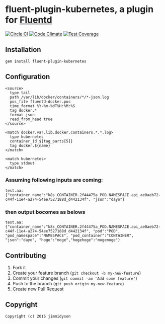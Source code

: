 # fluent-plugin-kubernetes, a plugin for [Fluentd](http://fluentd.org)
[![Circle CI](https://circleci.com/gh/jimmidyson/fluent-plugin-kubernetes.svg?style=svg)](https://circleci.com/gh/jimmidyson/fluent-plugin-kubernetes)
[![Code Climate](https://codeclimate.com/github/jimmidyson/fluent-plugin-kubernetes/badges/gpa.svg)](https://codeclimate.com/github/jimmidyson/fluent-plugin-kubernetes)
[![Test Coverage](https://codeclimate.com/github/jimmidyson/fluent-plugin-kubernetes/badges/coverage.svg)](https://codeclimate.com/github/jimmidyson/fluent-plugin-kubernetes)

## Installation

    gem install fluent-plugin-kubernetes

## Configuration
```
<source>
  type tail
  path /var/lib/docker/containers/*/*-json.log
  pos_file fluentd-docker.pos
  time_format %Y-%m-%dT%H:%M:%S
  tag docker.*
  format json
  read_from_head true
</source>

<match docker.var.lib.docker.containers.*.*.log>
  type kubernetes
  container_id ${tag_parts[5]}
  tag docker.${name}
</match>

<match kubernetes>
  type stdout
</match>
```

### Assuming following inputs are coming:
    test.aa: {"container_name":"k8s_CONTAINER.2f44475a_POD.NAMESPACE.api_ae0aeb72-c44f-11e4-a274-54ee7527188d_d442134f", "json":"dayo"}
### then output bocomes as belows
    test.aa: {"container_name":"k8s_CONTAINER.2f44475a_POD.NAMESPACE.api_ae0aeb72-c44f-11e4-a274-54ee7527188d_d442134f", "pod":"POD", "pod_namespace":"NAMESPACE", "pod_container":"CONTAINER", "json":"dayo", "hoge":"moge","hogehoge":"mogemoge"}

## Contributing

1. Fork it
2. Create your feature branch (`git checkout -b my-new-feature`)
3. Commit your changes (`git commit -am 'Add some feature'`)
4. Push to the branch (`git push origin my-new-feature`)
5. Create new Pull Request

## Copyright
    Copyright (c) 2015 jimmidyson

